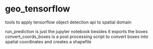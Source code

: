 # geo_tensorflow
tools to apply tensorflow object detection api to spatial domain

run_prediction is just the jupyter notebook besides it exports the boxes
convert_coords_boxes is a post processing script to convert boxes into spatial coordinates and creates a shapefile
